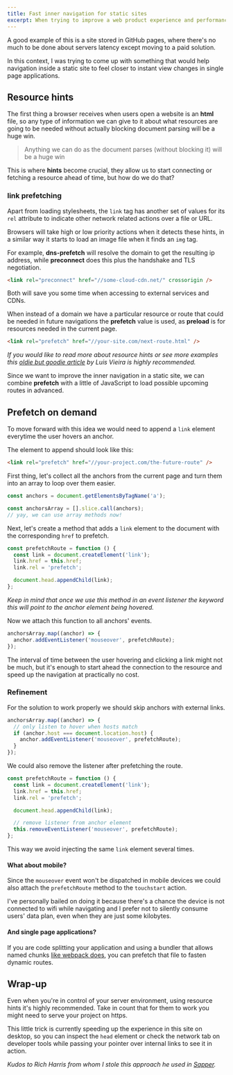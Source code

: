 ```yaml
---
title: Fast inner navigation for static sites
excerpt: When trying to improve a web product experience and performance we usually encounter limitations. Sometimes we are not be able to modify servers configuration, build scripts or even some parts of the code that don't belong to our scope.
---
```


A good example of this is a site stored in GitHub pages, where there's no much to be done about servers latency except moving to a paid solution.

In this context, I was trying to come up with something that would help navigation inside a static site to feel closer to instant view changes in single page applications.

## Resource hints

The first thing a browser receives when users open a website is an **html** file, so any type of information we can give to it about what resources are going to be needed without actually blocking document parsing will be a huge win.

> Anything we can do as the document parses (without blocking it) will be a huge win

This is where **hints** become crucial, they allow us to start connecting or fetching a resource ahead of time, but how do we do that?

### link prefetching

Apart from loading stylesheets, the `link` tag has another set of values for its `rel` attribute to indicate other network related actions over a file or URL.

Browsers will take high or low priority actions when it detects these hints, in a similar way it starts to load an image file when it finds an `img` tag.

For example, **dns-prefetch** will resolve the domain to get the resulting ip address, while **preconnect** does this plus the handshake and TLS negotiation.

```html
<link rel="preconnect" href="//some-cloud-cdn.net/" crossorigin />
```

Both will save you some time when accessing to external services and CDNs.

When instead of a domain we have a particular resource or route that could be needed in future navigations the **prefetch** value is used, as **preload** is for resources needed in the current page.

```html
<link rel="prefetch" href="//your-site.com/next-route.html" />
```

_If you would like to read more about resource hints or see more examples this [oldie but goodie article](//medium.com/@luisvieira_gmr/html5-prefetch-1e54f6dda15d) by Luis Vieira is highly recommended._

Since we want to improve the inner navigation in a static site, we can combine **prefetch** with a little of JavaScript to load possible upcoming routes in advanced.

## Prefetch on demand

To move forward with this idea we would need to append a `link` element everytime the user hovers an anchor.

The element to append should look like this:

```html
<link rel="prefetch" href="//your-project.com/the-future-route" />
```

First thing, let's collect all the anchors from the current page and turn them into an array to loop over them easier.

```js
const anchors = document.getElementsByTagName('a');

const anchorsArray = [].slice.call(anchors);
// yay, we can use array methods now!
```

Next, let's create a method that adds a `link` element to the document with the corresponding `href` to prefetch.

```js
const prefetchRoute = function () {
  const link = document.createElement('link');
  link.href = this.href;
  link.rel = 'prefetch';

  document.head.appendChild(link);
};
```

_Keep in mind that once we use this method in an event listener the keyword this will point to the anchor element being hovered._

Now we attach this function to all anchors' events.

```js
anchorsArray.map((anchor) => {
  anchor.addEventListener('mouseover', prefetchRoute);
});
```

The interval of time between the user hovering and clicking a link might not be much, but it's enough to start ahead the connection to the resource and speed up the navigation at practically no cost.

### Refinement

For the solution to work properly we should skip anchors with external links.

```js
anchorsArray.map((anchor) => {
  // only listen to hover when hosts match
  if (anchor.host === document.location.host) {
    anchor.addEventListener('mouseover', prefetchRoute);
  }
});
```

We could also remove the listener after prefetching the route.

```js
const prefetchRoute = function () {
  const link = document.createElement('link');
  link.href = this.href;
  link.rel = 'prefetch';

  document.head.appendChild(link);

  // remove listener from anchor element
  this.removeEventListener('mouseover', prefetchRoute);
};
```

This way we avoid injecting the same `link` element several times.

#### What about mobile?

Since the `mouseover` event won't be dispatched in mobile devices we could also attach the `prefetchRoute` method to the `touchstart` action.

I've personally bailed on doing it because there's a chance the device is not connected to wifi while navigating and I prefer not to silently consume users' data plan, even when they are just some kilobytes.

#### And single page applications?

If you are code splitting your application and using a bundler that allows named chunks [like webpack does](//webpack.js.org/guides/code-splitting/#dynamic-imports), you can prefetch that file to fasten dynamic routes.

## Wrap-up

Even when you're in control of your server environment, using resource hints it's highly recommended. Take in count that for them to work you might need to serve your project on https.

This little trick is currently speeding up the experience in this site on desktop, so you can inspect the `head` element or check the network tab on developer tools while passing your pointer over internal links to see it in action.

_Kudos to Rich Harris from whom I stole this approach he used in [Sapper](//sapper.svelte.technology/guide#prefetch-href-)._
